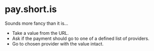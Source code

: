 # pay.short.is

Sounds more fancy than it is...

- Take a value from the URL.
- Ask if the payment should go to one of a defined list of providers.
- Go to chosen provider with the value intact.
